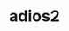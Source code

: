 ---
title: "adios2"
layout: cache
categories: [package, v0.19]
meta: {"versions": ["2.8.3"], "compilers": ["gcc@7.3.1"], "oss": ["amzn2"], "platforms": ["linux"], "targets": ["aarch64"], "stacks": ["aws-ahug-aarch64", "aws-isc-aarch64"], "num_specs": 2, "num_specs_by_stack": {"aws-isc-aarch64": 1, "aws-ahug-aarch64": 1}}
spec_details: [{"hash": "wm5qiwze4uwdgqgylxrxrprrbfi4cpld", "compiler": "gcc@7.3.1", "versions": ["2.8.3"], "os": "amzn2", "platform": "linux", "target": "aarch64", "variants": ["+blosc", "build_system=cmake", "build_type=Release", "+bzip2", "~cuda", "~dataman", "~dataspaces", "+fortran", "~hdf5", "~ipo", "~libpressio", "+mpi", "+pic", "+png", "~python", "+shared", "+ssc", "+sst", "+sz", "+zfp"], "stacks": ["aws-isc-aarch64"], "size": "-", "tarball": "https://binaries.spack.io/releases/v0.19/build_cache/linux-amzn2-aarch64/gcc-7.3.1/adios2-2.8.3/linux-amzn2-aarch64-gcc-7.3.1-adios2-2.8.3-wm5qiwze4uwdgqgylxrxrprrbfi4cpld.spack"}, {"hash": "dp7fejui2komqcdz3nziw4kupah2pvk5", "compiler": "gcc@7.3.1", "versions": ["2.8.3"], "os": "amzn2", "platform": "linux", "target": "aarch64", "variants": ["+blosc", "build_system=cmake", "build_type=Release", "+bzip2", "~cuda", "~dataman", "~dataspaces", "+fortran", "~hdf5", "~ipo", "~libpressio", "+mpi", "+pic", "+png", "~python", "+shared", "+ssc", "+sst", "+sz", "+zfp"], "stacks": ["aws-ahug-aarch64"], "size": "-", "tarball": "https://binaries.spack.io/releases/v0.19/build_cache/linux-amzn2-aarch64/gcc-7.3.1/adios2-2.8.3/linux-amzn2-aarch64-gcc-7.3.1-adios2-2.8.3-dp7fejui2komqcdz3nziw4kupah2pvk5.spack"}]
---